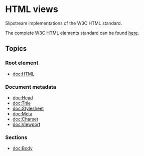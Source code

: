 # HTML views

Slipstream implementations of the W3C HTML standard.

The complete W3C HTML elements standard can be found [here](https://html.spec.whatwg.org/multipage/#toc-semantics).

## Topics

### Root element

- <doc:HTML>

### Document metadata

- <doc:Head>
- <doc:Title>
- <doc:Stylesheet>
- <doc:Meta>
- <doc:Charset>
- <doc:Viewport>

### Sections

- <doc:Body>
